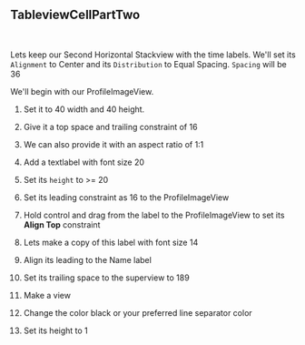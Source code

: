 ## TableviewCellPartTwo

<br>

Lets keep our Second Horizontal Stackview with the time labels. We'll set its `Alignment` to Center and its `Distribution` to Equal Spacing. `Spacing` will be 36 

We'll begin with our ProfileImageView. 

1. Set it to 40 width and 40 height.
2. Give it a top space and trailing constraint of 16
3. We can also provide it with an aspect ratio of 1:1


1. Add a textlabel with font size 20
2. Set its `height` to >= 20
3. Set its leading constraint as 16 to the ProfileImageView
4. Hold control and drag from the label to the ProfileImageView to set its **Align Top** constraint

1. Lets make a copy of this label with font size 14
2. Align its leading to the Name label
3. Set its trailing space to the superview to 189
4. Make a view
5. Change the color black or your preferred line separator color
6. Set its height to 1

